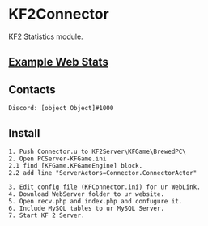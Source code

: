 # KF2Connector
KF2 Statistics module.

## [Example Web Stats](//kf2.tix.su/ "Go to..") 

## Contacts
`
Discord: [object Object]#1000
`

## Install
```
1. Push Connector.u to KF2Server\KFGame\BrewedPC\
2. Open PCServer-KFGame.ini
2.1 find [KFGame.KFGameEngine] block.
2.2 add line "ServerActors=Connector.ConnectorActor"

3. Edit config file (KFConnector.ini) for ur WebLink.
4. Download WebServer folder to ur website.
5. Open recv.php and index.php and confugure it.
6. Include MySQL tables to ur MySQL Server.
7. Start KF 2 Server.
```

